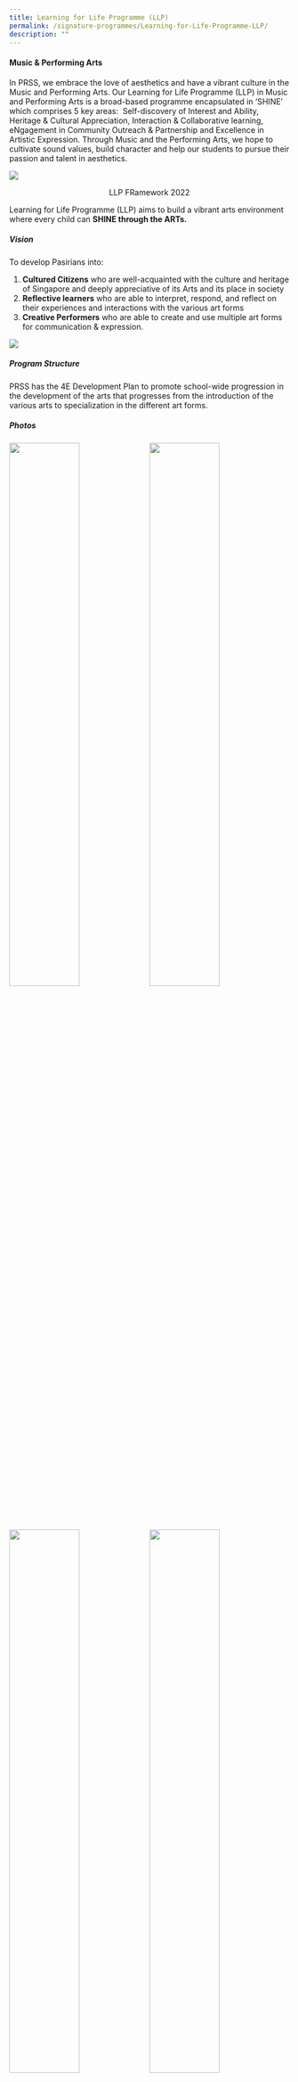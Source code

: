 ```yaml
---
title: Learning for Life Programme (LLP)
permalink: /signature-programmes/Learning-for-Life-Programme-LLP/
description: ""
---
```

#### Music &amp; Performing Arts  

  

In PRSS, we embrace the love of aesthetics and have a vibrant culture in the Music and Performing Arts. Our Learning for Life Programme (LLP) in Music and Performing Arts is a broad-based programme encapsulated in ‘SHINE’ which comprises 5 key areas:&nbsp; Self-discovery of Interest and Ability, Heritage &amp; Cultural Appreciation, Interaction &amp; Collaborative learning, eNgagement in Community Outreach &amp; Partnership and Excellence in Artistic Expression. Through Music and the Performing Arts, we hope to cultivate sound values, build character and help our students to pursue their passion and talent in aesthetics.

![](/images/LLP%20FRamework%202022.jpeg)
<center>LLP FRamework 2022</center>

Learning for Life Programme (LLP) aims to build a vibrant arts environment where every child can&nbsp;**SHINE through the ARTs.**  

  
##### **Vision**

  

To develop Pasirians into:&nbsp;

1.  **Cultured Citizens**&nbsp;who are well-acquainted with the culture and heritage of Singapore and deeply appreciative of its Arts and its place in society
2.  **Reflective learners**&nbsp;who are able to interpret, respond, and reflect on their experiences and interactions with the various art forms
3.  **Creative Performers**&nbsp;who are able to create and use multiple art forms for communication &amp; expression.

![](/images/LLP2.png)

##### **Program Structure**

  

PRSS has the&nbsp;4E Development Plan&nbsp;to promote school-wide progression in the development of the arts that progresses from the&nbsp;introduction of the various arts to specialization in the different art forms.  

##### Photos

<img src="/images/Celebrating%20Talent.png" style="width:50%;float:left">
<img src="/images/Gift%20of%20the%20Art.png" style="width:50%">
		 <img src="/images/Creative%20Performers.png" style="width:50%;float:left">
<img src="/images/llp%20black.png" style="width:50%">
		 
<iframe width="560" height="315" src="https://www.youtube.com/embed/TPW6uOQuj8w" title="YouTube video player" frameborder="0" allow="accelerometer; autoplay; clipboard-write; encrypted-media; gyroscope; picture-in-picture" allowfullscreen=""></iframe>

<iframe width="560" height="315" src="https://www.youtube.com/embed/1sKeX7eeCGc" title="YouTube video player" frameborder="0" allow="accelerometer; autoplay; clipboard-write; encrypted-media; gyroscope; picture-in-picture" allowfullscreen=""></iframe>

<iframe width="560" height="315" src="https://www.youtube.com/embed/nm0XEDCP6f4" title="YouTube video player" frameborder="0" allow="accelerometer; autoplay; clipboard-write; encrypted-media; gyroscope; picture-in-picture" allowfullscreen=""></iframe>

<iframe width="560" height="315" src="https://www.youtube.com/embed/rHNnRwcqwJo" title="YouTube video player" frameborder="0" allow="accelerometer; autoplay; clipboard-write; encrypted-media; gyroscope; picture-in-picture" allowfullscreen=""></iframe>

<img src="/images/Angklung%202.jpeg" style="width:50%;float:left">
<img src="/images/Traditional%20Drumming.jpeg" style="width:50%">
		 
<img src="/images/llp.jpeg" style="width:50%;float:left">
<img src="/images/llp2.jpeg" style="width:50%">
		 
![](/images/Indian%20Drumming.jpeg)

&nbsp;[Click here](/useful-links/Direct-School-Admission-DSA/DSA-LLP-IN-MUSIC-AND-PERFORMING-ARTS)&nbsp;to find out how you can join PRSS through our Direct School Admission in LLP.